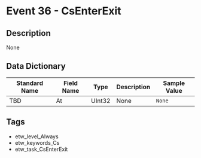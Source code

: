 # Event 36 - CsEnterExit

## Description
None

## Data Dictionary
|Standard Name|Field Name|Type|Description|Sample Value|
|---|---|---|---|---|
|TBD|At|UInt32|None|`None`|

## Tags
* etw_level_Always
* etw_keywords_Cs
* etw_task_CsEnterExit